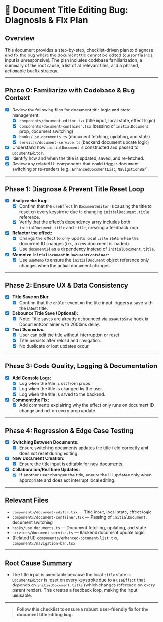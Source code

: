 # 🐞 Document Title Editing Bug: Diagnosis & Fix Plan

## Overview
This document provides a step-by-step, checklist-driven plan to diagnose and fix the bug where the document title cannot be edited (cursor flashes, input is unresponsive). The plan includes codebase familiarization, a summary of the root cause, a list of all relevant files, and a phased, actionable bugfix strategy.

---

## Phase 0: Familiarize with Codebase & Bug Context

- [x] Review the following files for document title logic and state management:
  - [x] `components/document-editor.tsx` (title input, local state, effect logic)  
  - [x] `components/document-container.tsx` (passing of `initialDocument` prop, document switching)
  - [x] `hooks/use-documents.ts` (document fetching, updating, and state)
  - [x] `services/document-service.ts` (backend document update logic)
- [x] Understand how `initialDocument` is constructed and passed to `DocumentEditor`.
- [x] Identify how and when the title is updated, saved, and re-fetched.
- [x] Review any related UI components that could trigger document switching or re-renders (e.g., `EnhancedDocumentList`, `NavigationBar`).

---

## Phase 1: Diagnose & Prevent Title Reset Loop

- [x] **Analyze the bug:**
  - [x] Confirm that the `useEffect` in `DocumentEditor` is causing the title to reset on every keystroke due to changing `initialDocument.title` reference.
  - [x] Verify that the effect's dependency array includes both `initialDocument.title` and `title`, creating a feedback loop.
- [x] **Refactor the effect:**
  - [x] Change the effect to only update local `title` state when the document ID changes (i.e., a new document is loaded).
  - [x] Use `documentId` as a dependency instead of `initialDocument.title`.
- [x] **Memoize `initialDocument` in `DocumentContainer`:**
  - [x] Use `useMemo` to ensure the `initialDocument` object reference only changes when the actual document changes.

---

## Phase 2: Ensure UX & Data Consistency

- [x] **Title Save on Blur:**
  - [x] Confirm that the `onBlur` event on the title input triggers a save with the latest title.
- [x] **Debounce Title Save (Optional):**
  - [x] Note: Title saves are already debounced via `useAutoSave` hook in DocumentContainer with 2000ms delay.
- [x] **Test Scenarios:**
  - [x] User can edit the title without interruption or reset.
  - [x] Title persists after reload and navigation.
  - [x] No duplicate or lost updates occur.

---

## Phase 3: Code Quality, Logging & Documentation

- [x] **Add Console Logs:**
  - [x] Log when the title is set from props.
  - [x] Log when the title is changed by the user.
  - [x] Log when the title is saved to the backend.
- [x] **Comment the Fix:**
  - [x] Add comments explaining why the effect only runs on document ID change and not on every prop update.

---

## Phase 4: Regression & Edge Case Testing

- [x] **Switching Between Documents:**
  - [x] Ensure switching documents updates the title field correctly and does not reset during editing.
- [x] **New Document Creation:**
  - [x] Ensure the title input is editable for new documents.
- [x] **Collaboration/Realtime Updates:**
  - [x] If another user changes the title, ensure the UI updates only when appropriate and does not interrupt local editing.

---

## Relevant Files

- `components/document-editor.tsx` — Title input, local state, effect logic
- `components/document-container.tsx` — Passing of `initialDocument`, document switching
- `hooks/use-documents.ts` — Document fetching, updating, and state
- `services/document-service.ts` — Backend document update logic
- (Related UI) `components/enhanced-document-list.tsx`, `components/navigation-bar.tsx`

---

## Root Cause Summary
- The title input is uneditable because the local `title` state in `DocumentEditor` is reset on every keystroke due to a `useEffect` that depends on `initialDocument.title` (which changes reference on every parent render). This creates a feedback loop, making the input unusable.

---

> **Follow this checklist to ensure a robust, user-friendly fix for the document title editing bug.** 